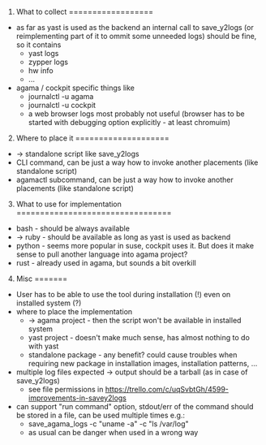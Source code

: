 1. What to collect
==================
* as far as yast is used as the backend an internal call to save_y2logs (or reimplementing part of it to ommit some unneeded logs) should be fine, so it contains
  - yast logs
  - zypper logs
  - hw info
  - ...
* agama / cockpit specific things like
  - journalctl -u agama
  - journalctl -u cockpit
  - a web browser logs most probably not useful (browser has to be started with debugging option explicitly - at least chromuim)

2. Where to place it
====================
* -> standalone script like save_y2logs
* CLI command, can be just a way how to invoke another placements (like standalone script)
* agamactl subcommand, can be just a way how to invoke another placements (like standalone script)

3. What to use for implementation
=================================
* bash - should be always available
* -> ruby - should be available as long as yast is used as backend
* python - seems more popular in suse, cockpit uses it. But does it make sense to pull another language into agama project?
* rust - already used in agama, but sounds a bit overkill

4. Misc
=======
* User has to be able to use the tool during installation (!) even on installed system (?)
* where to place the implementation
  - -> agama project - then the script won't be available in installed system
  - yast project - doesn't make much sense, has almost nothing to do with yast
  - standalone package - any benefit? could cause troubles when requiring new package in installation images, installation patterns, ...
* multiple log files expected -> output should be a tarball (as in case of save_y2logs)
  - see file permissions in https://trello.com/c/uqSvbtGh/4599-improvements-in-savey2logs
* can support "run command" option, stdout/err of the command should be stored in a file, can be used multiple times e.g.:
  - save_agama_logs -c "uname -a" -c "ls /var/log"
  - as usual can be danger when used in a wrong way
